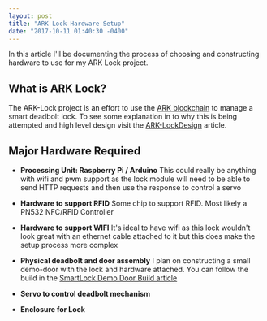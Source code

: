 ```yaml
---
layout: post
title: "ARK Lock Hardware Setup"
date: "2017-10-11 01:40:30 -0400"
---
```


In this article I'll be documenting the process of choosing and constructing
hardware to use for my ARK Lock project.

## What is ARK Lock? 

The ARK-Lock project is an effort to use the <a href="http://www.ark.io" target="_blank">ARK blockchain</a> 
to manage a smart deadbolt lock. To see some explanation in to why this is being attempted and high level design visit
the <a href="{{ site.baseurl }}/2017/10/12/ark-lock-project.html" target="_blank">ARK-LockDesign</a> article.

## Major Hardware Required

- **Processing Unit: Raspberry Pi / Arduino**
This could really be anything with wifi and pwm support as the lock module will
need to be able to send HTTP requests and then use the response to control
a servo

- **Hardware to support RFID**
Some chip to support RFID. Most likely a PN532 NFC/RFID Controller 

- **Hardware to support WIFI**
It's ideal to have wifi as this lock wouldn't look great with an ethernet cable
attached to it but this does make the setup process more complex

- **Physical deadbolt and door assembly**
I plan on constructing a small demo-door with the lock and hardware attached.
You can follow the build in the 
<a href="{{ site.baseurl }}/2017/10/12/ark-lock-project.html" target="_blank">SmartLock Demo Door Build article</a> 

- **Servo to control deadbolt mechanism**

- **Enclosure for Lock**
